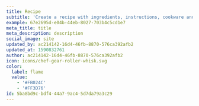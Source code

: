 ```yaml
---
title: Recipe
subtitle: 'Create a recipe with ingredients, instructions, cookware and nutrition.'
example: 67e2695d-e04b-44eb-8027-703b4c5cd1e7
meta_title: title
meta_description: description
social_image: site
updated_by: ac214142-16d4-46fb-8870-576ca392afb2
updated_at: 1590832761
author: ac214142-16d4-46fb-8870-576ca392afb2
icon: icons/chef-gear-roller-whisk.svg
color:
  label: flame
  value:
    - '#FB024C'
    - '#FF3D76'
id: 5ba8bd9c-bdf4-44a7-9ac4-5d7da79a3c29
---
```

